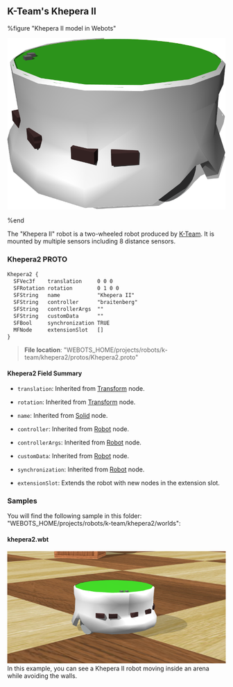 ## K-Team's Khepera II

%figure "Khepera II model in Webots"

![model.png](images/robots/khepera2/model.png)

%end

The "Khepera II" robot is a two-wheeled robot produced by [K-Team](https://www.k-team.com/mobile-robotics-products/old-products/khepera-ii).
It is mounted by multiple sensors including 8 distance sensors.

### Khepera2 PROTO

```
Khepera2 {
  SFVec3f    translation     0 0 0
  SFRotation rotation        0 1 0 0
  SFString   name            "Khepera II"
  SFString   controller      "braitenberg"
  SFString   controllerArgs  ""
  SFString   customData      ""
  SFBool     synchronization TRUE
  MFNode     extensionSlot   []
}
```

> **File location**: "WEBOTS\_HOME/projects/robots/k-team/khepera2/protos/Khepera2.proto"

#### Khepera2 Field Summary

- `translation`: Inherited from [Transform](../reference/transform.md) node.

- `rotation`: Inherited from [Transform](../reference/transform.md) node.

- `name`: Inherited from [Solid](../reference/solid.md) node.

- `controller`: Inherited from [Robot](../reference/robot.md) node.

- `controllerArgs`: Inherited from [Robot](../reference/robot.md) node.

- `customData`: Inherited from [Robot](../reference/robot.md) node.

- `synchronization`: Inherited from [Robot](../reference/robot.md) node.

- `extensionSlot`: Extends the robot with new nodes in the extension slot.

### Samples

You will find the following sample in this folder: "WEBOTS\_HOME/projects/robots/k-team/khepera2/worlds":

#### khepera2.wbt

![khepera2.wbt.png](images/robots/khepera2/khepera2.wbt.png) In this example, you can see a Khepera II robot moving inside an arena while avoiding the walls.

